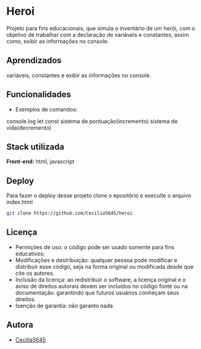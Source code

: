
# Heroi

Projeto para fins educacionais, que simula o inventário de um herói, com o objetivo de trabalhar com a declaração de variáveis e constantes, assim como, exibir as informações no console.
## Aprendizados

variáveis, constantes e exibir as informações no console.


## Funcionalidades

- Exemplos de comandos:

console.log
let
const
sistema de pontuação(incremento)
sistema de vida(decremento)
## Stack utilizada

**Front-end:** html, javascript


## Deploy

Para fazer o deploy desse projeto clone o epositório e execulte o arquivo index.html

```bash
git clone https://github.com/Cecilia5645/heroi
```


## Licença



- Permições de uso: o código pode ser usado somente para fins educativos;
- Modificações e destribuição: qualquer pessoa pode modificar e distribuir esse código, seja na forma original ou modificada desde que cite os autores.
- Inclusão da licença: ao redistribuir o software, a licença original e o aviso de direitos autorais devem ser incluídos no código fonte ou na documentação. garantindo que futuros usuários conheçam seus direitos.
- Isenção de garantia: não garanto nada
## Autora

- [Cecilia5645](https://www.github.com/Cecilia5645)

